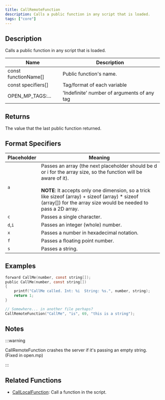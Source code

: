 ```yaml
---
title: CallRemoteFunction
description: Calls a public function in any script that is loaded.
tags: ["core"]
---
```


## Description

Calls a public function in any script that is loaded.

| Name                 | Description                                 |
| -------------------- | ------------------------------------------- |
| const functionName[] | Public function's name.                     |
| const specifiers[]   | Tag/format of each variable                 |
| OPEN_MP_TAGS:...     | 'Indefinite' number of arguments of any tag |

## Returns

The value that the last public function returned.

## Format Specifiers

| **Placeholder** | **Meaning**                                                                                                                                                                                                                                                                                   |
| --------------- | --------------------------------------------------------------------------------------------------------------------------------------------------------------------------------------------------------------------------------------------------------------------------------------------- |
| `a`             | Passes an array (the next placeholder should be d or i for the array size, so the function will be aware of it).<br/><br/>**NOTE**: It accepts only one dimension, so a trick like sizeof (array) + sizeof (array) \* sizeof (array[]) for the array size would be needed to pass a 2D array. |
| `c`             | Passes a single character.                                                                                                                                                                                                                                                                    |
| `d`,`i`         | Passes an integer (whole) number.                                                                                                                                                                                                                                                             |
| `x`             | Passes a number in hexadecimal notation.                                                                                                                                                                                                                                                      |
| `f`             | Passes a floating point number.                                                                                                                                                                                                                                                               |
| `s`             | Passes a string.                                                                                                                                                                                                                                                                              |

## Examples

```c
forward CallMe(number, const string[]);
public CallMe(number, const string[])
{
    printf("CallMe called. Int: %i  String: %s.", number, string);
    return 1;
}

// Somewhere... in another file perhaps?
CallRemoteFunction("CallMe", "is", 69, "this is a string");
```

## Notes

:::warning

CallRemoteFunction crashes the server if it's passing an empty string. (Fixed in open.mp)

:::

## Related Functions

- [CallLocalFunction](CallLocalFunction): Call a function in the script.
